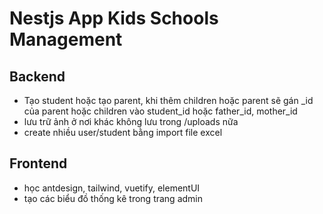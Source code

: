 # Nestjs App Kids Schools Management
## Backend
- Tạo student hoặc tạo parent, khi thêm children hoặc parent sẽ gán _id của parent hoặc children vào student_id hoặc father_id, mother_id
- lưu trữ ảnh ở nơi khác không lưu trong /uploads nữa
- create nhiều user/student bằng import file excel

## Frontend
- học antdesign, tailwind, vuetify, elementUI
- tạo các biểu đồ thống kê trong trang admin
